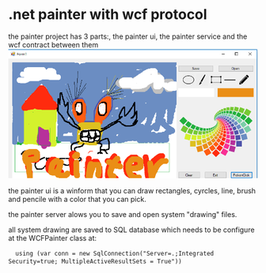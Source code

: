 # .net painter with wcf protocol

the painter project has 3 parts:,
the painter ui, the painter service and the wcf contract between them
![alt text](https://github.com/sharon-hadar-leverate/.net-C-painter-with-wcf-protocol/blob/master/assets/simple1.PNG)

the painter ui is a winform that you can draw rectangles, cyrcles, line, brush and pencile with a color that you can pick.

the painter server alows you to save and open system "drawing" files.

all system drawing are saved to SQL database which needs to be configure at the WCFPainter class at:
```
  using (var conn = new SqlConnection("Server=.;Integrated Security=true; MultipleActiveResultSets = True"))
```
